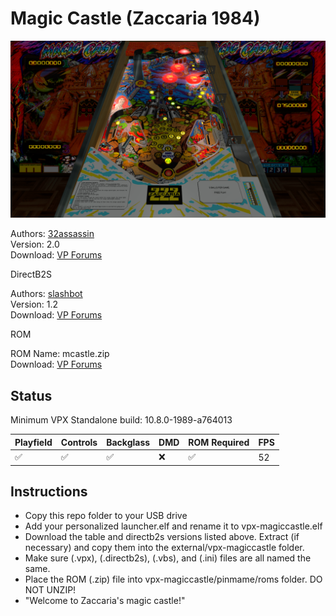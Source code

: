 # Magic Castle (Zaccaria 1984)

![Table Preview](https://github.com/lilalien/vpx-images/blob/main/vpx-magiccastle.png)

Authors: [32assassin](https://www.vpforums.org/index.php?showuser=77712)  
Version: 2.0  
Download: [VP Forums](https://www.vpforums.org/index.php?app=downloads&showfile=11586)

DirectB2S

Authors: [slashbot](https://www.vpforums.org/index.php?showuser=65211)  
Version: 1.2  
Download: [VP Forums](https://www.vpforums.org/index.php?app=downloads&showfile=9922)  

ROM

ROM Name: mcastle.zip  
Download: [VP Forums](https://www.vpforums.org/index.php?app=downloads&showfile=618)

## Status 

Minimum VPX Standalone build: 10.8.0-1989-a764013

| Playfield | Controls | Backglass | DMD | ROM Required | FPS | 
|-----------|----------|-----------|-----|--------------|-----|
| :white_check_mark: | :white_check_mark: | :white_check_mark: | :x: | :white_check_mark: | 52 |

## Instructions

- Copy this repo folder to your USB drive
- Add your personalized launcher.elf and rename it to vpx-magiccastle.elf
- Download the table and directb2s versions listed above. Extract (if necessary) and copy them into the external/vpx-magiccastle folder.
- Make sure (.vpx), (.directb2s), (.vbs), and (.ini) files are all named the same.
- Place the ROM (.zip) file into vpx-magiccastle/pinmame/roms folder. DO NOT UNZIP!
- "Welcome to Zaccaria's magic castle!" 
